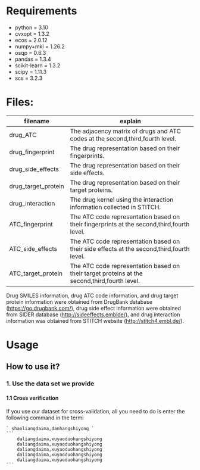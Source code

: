 # Requirements
+ python = 3.10
+ cvxopt = 1.3.2
+ ecos = 2.0.12
+ numpy+mkl = 1.26.2
+ osqp = 0.6.3
+ pandas = 1.3.4
+ scikit-learn = 1.3.2
+ scipy = 1.11.3
+ scs = 3.2.3
# Files:
 filename | explain
 ------------------------- | -------------------------
 drug_ATC | The adjacency matrix of drugs and ATC codes at the second,third,fourth level.
 drug_fingerprint | The drug representation based on their fingerprints.
 drug_side_effects | The drug representation based on their side effects.
 drug_target_protein | The drug representation based on their target proteins.
 drug_interaction | The drug kernel using the interaction information collected in STITCH.
 ATC_fingerprint | The ATC code representation based on their fingerprints at the second,third,fourth level.
 ATC_side_effects | The ATC code representation based on their side effects at the second,third,fourth level.
 ATC_target_protein | The ATC code representation based on their target proteins at the second,third,fourth level.

Drug SMILES information, drug ATC code information, and drug target protein information were obtained from DrugBank database (https://go.drugbank.com/), drug side effect information were obtained from SIDER database (http://sideeffects.emblde/), and drug interaction information was obtained from STITCH website (http://stitch4.embl.de/).
# Usage
## How to use it?
### 1. Use the data set we provide
#### 1.1 Cross verification
If you use our dataset for cross-validation, all you need to do is enter the following command in the termi

    ` shaoliangdaima,danhangshiyong ` 
    ```
        daliangdaima,xuyaoduohangshiyong
        daliangdaima,xuyaoduohangshiyong
        daliangdaima,xuyaoduohangshiyong
        daliangdaima,xuyaoduohangshiyong
        daliangdaima,xuyaoduohangshiyong
    ```
